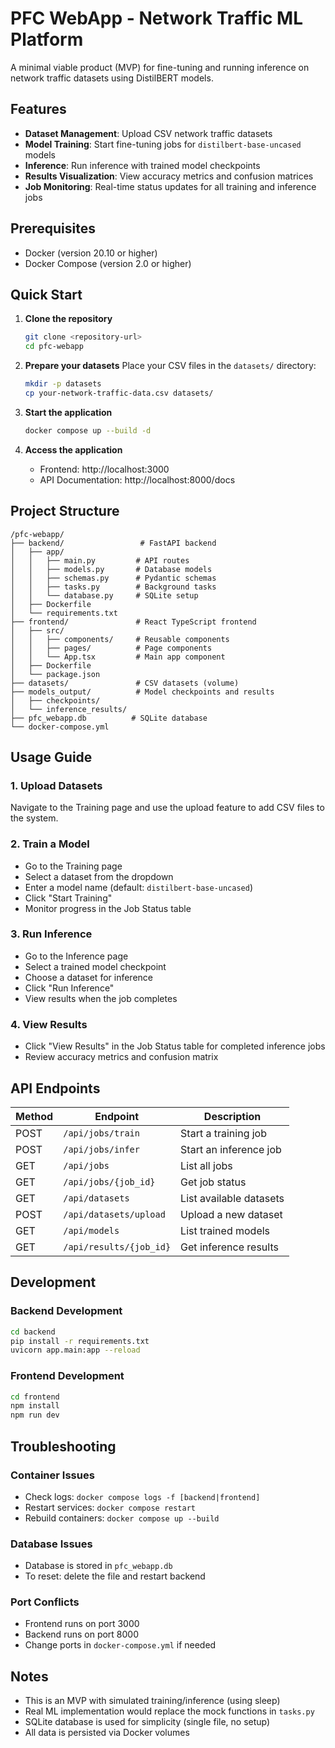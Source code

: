 # PFC WebApp - Network Traffic ML Platform

A minimal viable product (MVP) for fine-tuning and running inference on network traffic datasets using DistilBERT models.

## Features

- **Dataset Management**: Upload CSV network traffic datasets
- **Model Training**: Start fine-tuning jobs for `distilbert-base-uncased` models
- **Inference**: Run inference with trained model checkpoints
- **Results Visualization**: View accuracy metrics and confusion matrices
- **Job Monitoring**: Real-time status updates for all training and inference jobs

## Prerequisites

- Docker (version 20.10 or higher)
- Docker Compose (version 2.0 or higher)

## Quick Start

1. **Clone the repository**
   ```bash
   git clone <repository-url>
   cd pfc-webapp
   ```

2. **Prepare your datasets**
   Place your CSV files in the `datasets/` directory:
   ```bash
   mkdir -p datasets
   cp your-network-traffic-data.csv datasets/
   ```

3. **Start the application**
   ```bash
   docker compose up --build -d
   ```

4. **Access the application**
   - Frontend: http://localhost:3000
   - API Documentation: http://localhost:8000/docs

## Project Structure

```
/pfc-webapp/
├── backend/                 # FastAPI backend
│   ├── app/
│   │   ├── main.py         # API routes
│   │   ├── models.py       # Database models
│   │   ├── schemas.py      # Pydantic schemas
│   │   ├── tasks.py        # Background tasks
│   │   └── database.py     # SQLite setup
│   ├── Dockerfile
│   └── requirements.txt
├── frontend/               # React TypeScript frontend
│   ├── src/
│   │   ├── components/     # Reusable components
│   │   ├── pages/          # Page components
│   │   └── App.tsx         # Main app component
│   ├── Dockerfile
│   └── package.json
├── datasets/               # CSV datasets (volume)
├── models_output/          # Model checkpoints and results
│   ├── checkpoints/
│   └── inference_results/
├── pfc_webapp.db          # SQLite database
└── docker-compose.yml
```

## Usage Guide

### 1. Upload Datasets
Navigate to the Training page and use the upload feature to add CSV files to the system.

### 2. Train a Model
- Go to the Training page
- Select a dataset from the dropdown
- Enter a model name (default: `distilbert-base-uncased`)
- Click "Start Training"
- Monitor progress in the Job Status table

### 3. Run Inference
- Go to the Inference page
- Select a trained model checkpoint
- Choose a dataset for inference
- Click "Run Inference"
- View results when the job completes

### 4. View Results
- Click "View Results" in the Job Status table for completed inference jobs
- Review accuracy metrics and confusion matrix

## API Endpoints

| Method | Endpoint | Description |
|--------|----------|-------------|
| POST   | `/api/jobs/train` | Start a training job |
| POST   | `/api/jobs/infer` | Start an inference job |
| GET    | `/api/jobs` | List all jobs |
| GET    | `/api/jobs/{job_id}` | Get job status |
| GET    | `/api/datasets` | List available datasets |
| POST   | `/api/datasets/upload` | Upload a new dataset |
| GET    | `/api/models` | List trained models |
| GET    | `/api/results/{job_id}` | Get inference results |

## Development

### Backend Development
```bash
cd backend
pip install -r requirements.txt
uvicorn app.main:app --reload
```

### Frontend Development
```bash
cd frontend
npm install
npm run dev
```

## Troubleshooting

### Container Issues
- Check logs: `docker compose logs -f [backend|frontend]`
- Restart services: `docker compose restart`
- Rebuild containers: `docker compose up --build`

### Database Issues
- Database is stored in `pfc_webapp.db`
- To reset: delete the file and restart backend

### Port Conflicts
- Frontend runs on port 3000
- Backend runs on port 8000
- Change ports in `docker-compose.yml` if needed

## Notes

- This is an MVP with simulated training/inference (using sleep)
- Real ML implementation would replace the mock functions in `tasks.py`
- SQLite database is used for simplicity (single file, no setup)
- All data is persisted via Docker volumes
